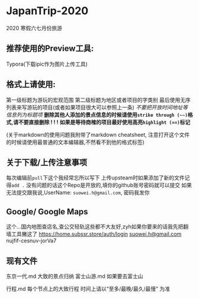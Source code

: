 # JapanTrip-2020
2020 寒假六七月份旅游 

## 推荐使用的Preview工具: 
  Typora(下载ipic作为图片上传工具)

## 格式上请使用:
  第一级标题为游玩的宏观范围
  第二级标题为地区或者项目的字类别
  最后使用无序列表来写游玩的项目(或者如果项目很大可以参照上一条)
  *不要把开放时间地址等信息列为标题项*
  **删除其他人添加的景点信息的时候请使用`strike through (~~)`格式,请不要直接删除 ! ! !**
  **如果是等待商榷的项目最好使用高亮`highlight (==)`标记**
  
(关于markdown的使用问题我附带了markdown cheatsheet, 注意打开这个文件的时候请使用最普通的文本编辑器,不然看不到他的格式标签)

## 关于下载/上传注意事项
  每次编辑前`pull`下这个我经常忘所以写下
  上传upsteam时如果添加了新的文件记得`add .`
  没有问题的话这个Repo是开放的,填你的github账号密码就可以提交
  如果无法提交跟我说,UserName: `suowei.h@gmail.com`, 密码我发你
  
## Google/ Google Maps
  这个...国内地图查店名,查公交轻轨这些都不大友好,zyh如果你要来的话我先把翻墙工具撇这了
  https://home.subssr.store/auth/login 
  suowei.h@gmail.com
  nujfif-cesnuv-jorVa7

## 现有文件
  东京一代.md 
    大致的景点归纳
  富士山游.md 
    如果要去富士山 
  
  行程.md 
    每个节点上的大致行程
    时间上请以“至多/最晚/最久/最慢” 为准


